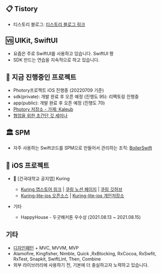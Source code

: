
## 📋 Tistory
   * 티스토리 블로그: [티스토리 블로그 링크](https://rldd.tistory.com)

## 🆚 UIKit, SwiftUI
   * 요즘은 주로 SwiftUI를 사용하고 있습니다. SwiftUI 짱
   * SDK 만드는 연습을 지속적으로 하고 있습니다.


## 💨 지금 진행중인 프로젝트
  * Photory프로젝트 iOS 진행중 (20220709 기준)
  * sdk(private): 개발 완료 후 오픈 예정 (진행도 95): 리팩토링 진행중
  * app(public): 개발 완료 후 오픈 예정 (진행도 70)
  * [Photory 저장소 - 가제: Kaleub](https://github.com/Kaleub)
  * [협업을 위한 초간단 깃 세미나](https://github.com/Kaleub/git-flow-seminar)

## 🏛 SPM
   * 자주 사용하는 Swift코드를 SPM으로 만들어서 관리하는 조직: [BoilerSwift](https://github.com/BoilerSwift)

## 🍎 iOS 프로젝트
* 🔔 [건국대학교 공지앱] Kuring
   * [Kuring 앱스토어 링크](https://apps.apple.com/kr/app/%EC%BF%A0%EB%A7%81-%EA%B1%B4%EA%B5%AD%EB%8C%80%ED%95%99%EA%B5%90-%EA%B3%B5%EC%A7%80%EC%95%B1/id1609873520) | [쿠링 노션 페이지](https://www.notion.so/kuring/a69fdf7ff06848c2aedef1fdcf13ca57) | [쿠링 깃허브](https://github.com/KU-Stacks)
   * [Kuring-lite-ios 오픈소스](https://github.com/KU-Stacks/kuring-lite-ios) | [Kuring-lite-ios 개인저장소](https://github.com/lgvv/kuring-lite-ios)

* 기타
   * HappyHouse - 두굿해커톤 우수상 (2021.08.13 ~ 2021.08.15)

## 기타
  * [디자인패턴](https://github.com/lgvv/DesignPattern) + MVC, MVVM, MVP
  * Alamofire, Kingfisher, Nimble, Quick ,RxBlocking, RxCocoa, RxSwfit, RxTest, Snapkit, SwiftLint, Then, Combine
  * 외부 라이브러리에 사용하기 전, 기본에 더 충실하고자 노력하고 있습니다.



 <br>
